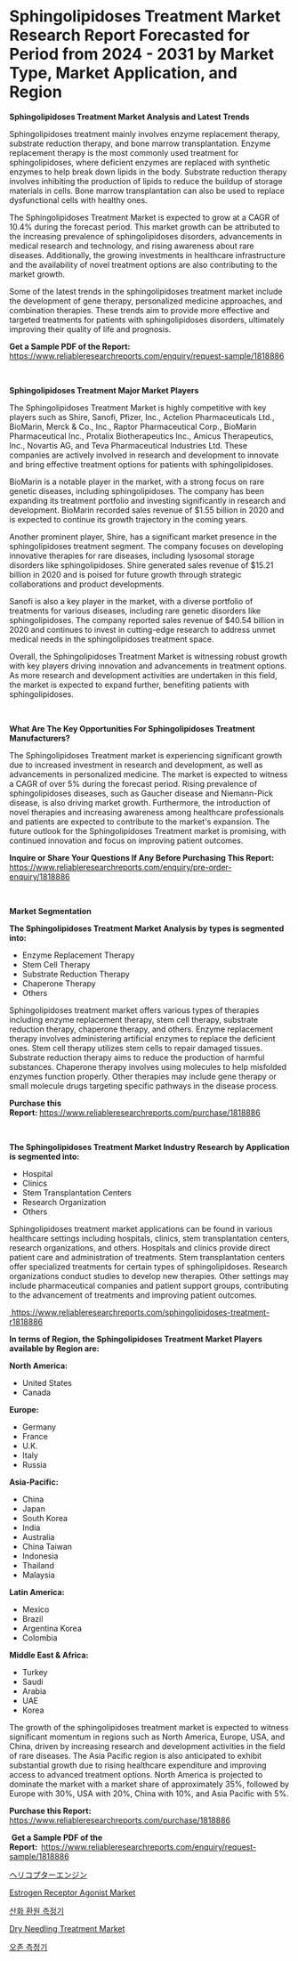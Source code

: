 <p><h1>Sphingolipidoses Treatment Market Research Report Forecasted for Period from 2024 -  2031 by Market Type, Market Application, and Region</h1></p><p><strong>Sphingolipidoses Treatment Market Analysis and Latest Trends</strong></p>
<p><p>Sphingolipidoses treatment mainly involves enzyme replacement therapy, substrate reduction therapy, and bone marrow transplantation. Enzyme replacement therapy is the most commonly used treatment for sphingolipidoses, where deficient enzymes are replaced with synthetic enzymes to help break down lipids in the body. Substrate reduction therapy involves inhibiting the production of lipids to reduce the buildup of storage materials in cells. Bone marrow transplantation can also be used to replace dysfunctional cells with healthy ones.</p><p>The Sphingolipidoses Treatment Market is expected to grow at a CAGR of 10.4% during the forecast period. This market growth can be attributed to the increasing prevalence of sphingolipidoses disorders, advancements in medical research and technology, and rising awareness about rare diseases. Additionally, the growing investments in healthcare infrastructure and the availability of novel treatment options are also contributing to the market growth.</p><p>Some of the latest trends in the sphingolipidoses treatment market include the development of gene therapy, personalized medicine approaches, and combination therapies. These trends aim to provide more effective and targeted treatments for patients with sphingolipidoses disorders, ultimately improving their quality of life and prognosis.</p></p>
<p><strong>Get a Sample PDF of the Report:&nbsp;</strong> <a href="https://www.reliableresearchreports.com/enquiry/request-sample/1818886">https://www.reliableresearchreports.com/enquiry/request-sample/1818886</a></p>
<p>&nbsp;</p>
<p><strong>Sphingolipidoses Treatment Major Market Players</strong></p>
<p><p>The Sphingolipidoses Treatment Market is highly competitive with key players such as Shire, Sanofi, Pfizer, Inc., Actelion Pharmaceuticals Ltd., BioMarin, Merck & Co., Inc., Raptor Pharmaceutical Corp., BioMarin Pharmaceutical Inc., Protalix Biotherapeutics Inc., Amicus Therapeutics, Inc., Novartis AG, and Teva Pharmaceutical Industries Ltd. These companies are actively involved in research and development to innovate and bring effective treatment options for patients with sphingolipidoses.</p><p>BioMarin is a notable player in the market, with a strong focus on rare genetic diseases, including sphingolipidoses. The company has been expanding its treatment portfolio and investing significantly in research and development. BioMarin recorded sales revenue of $1.55 billion in 2020 and is expected to continue its growth trajectory in the coming years.</p><p>Another prominent player, Shire, has a significant market presence in the sphingolipidoses treatment segment. The company focuses on developing innovative therapies for rare diseases, including lysosomal storage disorders like sphingolipidoses. Shire generated sales revenue of $15.21 billion in 2020 and is poised for future growth through strategic collaborations and product developments.</p><p>Sanofi is also a key player in the market, with a diverse portfolio of treatments for various diseases, including rare genetic disorders like sphingolipidoses. The company reported sales revenue of $40.54 billion in 2020 and continues to invest in cutting-edge research to address unmet medical needs in the sphingolipidoses treatment space.</p><p>Overall, the Sphingolipidoses Treatment Market is witnessing robust growth with key players driving innovation and advancements in treatment options. As more research and development activities are undertaken in this field, the market is expected to expand further, benefiting patients with sphingolipidoses.</p></p>
<p>&nbsp;</p>
<p><strong>What Are The Key Opportunities For Sphingolipidoses Treatment Manufacturers?</strong></p>
<p><p>The Sphingolipidoses Treatment market is experiencing significant growth due to increased investment in research and development, as well as advancements in personalized medicine. The market is expected to witness a CAGR of over 5% during the forecast period. Rising prevalence of sphingolipidoses diseases, such as Gaucher disease and Niemann-Pick disease, is also driving market growth. Furthermore, the introduction of novel therapies and increasing awareness among healthcare professionals and patients are expected to contribute to the market's expansion. The future outlook for the Sphingolipidoses Treatment market is promising, with continued innovation and focus on improving patient outcomes.</p></p>
<p><strong>Inquire or Share Your Questions If Any Before Purchasing This Report:</strong> <a href="https://www.reliableresearchreports.com/enquiry/pre-order-enquiry/1818886">https://www.reliableresearchreports.com/enquiry/pre-order-enquiry/1818886</a></p>
<p>&nbsp;</p>
<p><strong>Market Segmentation</strong></p>
<p><strong>The Sphingolipidoses Treatment Market Analysis by types is segmented into:</strong></p>
<p><ul><li>Enzyme Replacement Therapy</li><li>Stem Cell Therapy</li><li>Substrate Reduction Therapy</li><li>Chaperone Therapy</li><li>Others</li></ul></p>
<p><p>Sphingolipidoses treatment market offers various types of therapies including enzyme replacement therapy, stem cell therapy, substrate reduction therapy, chaperone therapy, and others. Enzyme replacement therapy involves administering artificial enzymes to replace the deficient ones. Stem cell therapy utilizes stem cells to repair damaged tissues. Substrate reduction therapy aims to reduce the production of harmful substances. Chaperone therapy involves using molecules to help misfolded enzymes function properly. Other therapies may include gene therapy or small molecule drugs targeting specific pathways in the disease process.</p></p>
<p><strong>Purchase this Report:&nbsp;</strong><a href="https://www.reliableresearchreports.com/purchase/1818886">https://www.reliableresearchreports.com/purchase/1818886</a></p>
<p>&nbsp;</p>
<p><strong>The Sphingolipidoses Treatment Market Industry Research by Application is segmented into:</strong></p>
<p><ul><li>Hospital</li><li>Clinics</li><li>Stem Transplantation Centers</li><li>Research Organization</li><li>Others</li></ul></p>
<p><p>Sphingolipidoses treatment market applications can be found in various healthcare settings including hospitals, clinics, stem transplantation centers, research organizations, and others. Hospitals and clinics provide direct patient care and administration of treatments. Stem transplantation centers offer specialized treatments for certain types of sphingolipidoses. Research organizations conduct studies to develop new therapies. Other settings may include pharmaceutical companies and patient support groups, contributing to the advancement of treatments and improving patient outcomes.</p></p>
<p><a href="https://www.reliableresearchreports.com/sphingolipidoses-treatment-r1818886">&nbsp;https://www.reliableresearchreports.com/sphingolipidoses-treatment-r1818886</a></p>
<p><strong>In terms of Region, the Sphingolipidoses Treatment Market Players available by Region are:</strong></p>
<p>
    <p> <strong> North America: </strong>
        <ul>
            <li>United States</li>
            <li>Canada</li>
        </ul>
        </p> 
    <p> <strong> Europe: </strong>
        <ul>
            <li>Germany</li>
            <li>France</li>
            <li>U.K.</li>
            <li>Italy</li>
            <li>Russia</li>
        </ul>
        </p> 
    <p> <strong> Asia-Pacific: </strong>
        <ul>
            <li>China</li>
            <li>Japan</li>
            <li>South Korea</li>
            <li>India</li>
            <li>Australia</li>
            <li>China Taiwan</li>
            <li>Indonesia</li>
            <li>Thailand</li>
            <li>Malaysia</li>
        </ul>
        </p> 
    <p> <strong> Latin America: </strong>
        <ul>
            <li>Mexico</li>
            <li>Brazil</li>
            <li>Argentina Korea</li>
            <li>Colombia</li>
        </ul>
        </p> 
    <p> <strong> Middle East & Africa: </strong>
        <ul>
            <li>Turkey</li>
            <li>Saudi</li>
            <li>Arabia</li>
            <li>UAE</li>
            <li>Korea</li>
        </ul>
    </p>
    </p>
<p><p>The growth of the sphingolipidoses treatment market is expected to witness significant momentum in regions such as North America, Europe, USA, and China, driven by increasing research and development activities in the field of rare diseases. The Asia Pacific region is also anticipated to exhibit substantial growth due to rising healthcare expenditure and improving access to advanced treatment options. North America is projected to dominate the market with a market share of approximately 35%, followed by Europe with 30%, USA with 20%, China with 10%, and Asia Pacific with 5%.</p></p>
<p><strong>Purchase this Report: </strong><a href="https://www.reliableresearchreports.com/purchase/1818886">https://www.reliableresearchreports.com/purchase/1818886</a></p>
<p>&nbsp;<strong>Get a Sample PDF of the Report:&nbsp;&nbsp;</strong><a href="https://www.reliableresearchreports.com/enquiry/request-sample/1818886">https://www.reliableresearchreports.com/enquiry/request-sample/1818886</a></p>
<p><strong></strong></p>
<p><p><a href="https://github.com/LeanneBruen2023/Market-Research-Report-List-1/blob/main/846594849316.md">ヘリコプターエンジン</a></p><p><a href="https://github.com/yemakinde/Market-Research-Report-List-2/blob/main/estrogen-receptor-agonist-market.md">Estrogen Receptor Agonist Market</a></p><p><a href="https://github.com/garnett961902/Market-Research-Report-List-1/blob/main/306597444043.md">산화 환원 측정기</a></p><p><a href="https://github.com/Alonsoolds3wq1d81czn8rbol/Market-Research-Report-List-2/blob/main/dry-needling-treatment-market.md">Dry Needling Treatment Market</a></p><p><a href="https://github.com/lzrvbyqzftro57/Market-Research-Report-List-2/blob/main/876261744044.md">오존 측정기</a></p></p>